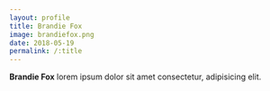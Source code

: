 ```yaml
---
layout: profile
title: Brandie Fox
image: brandiefox.png
date: 2018-05-19
permalink: /:title
---
```

**Brandie Fox** lorem ipsum dolor sit amet consectetur, adipisicing elit.